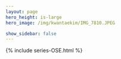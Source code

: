```yaml
---
layout: page
hero_height: is-large
hero_image: /img/kwantaekim/IMG_7810.JPEG

show_sidebar: false
---
```


{% include series-OSE.html %}

